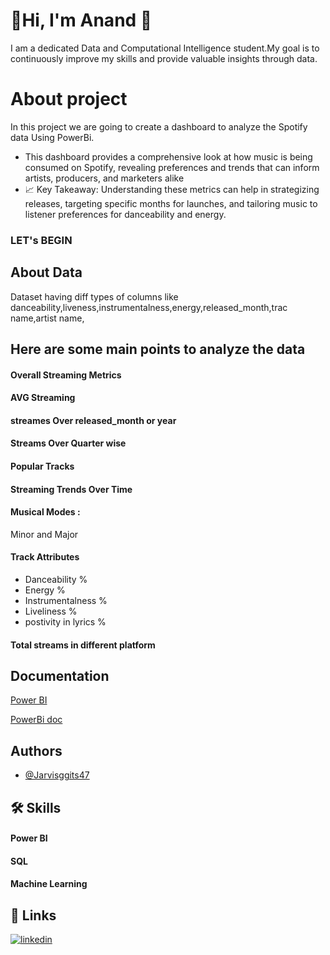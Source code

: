 
# 🚀Hi, I'm Anand 👋
I am a dedicated Data and Computational Intelligence student.My goal is to continuously improve my skills and provide valuable insights through data.



# About project
In this project we are going to create  a dashboard to analyze the Spotify data Using PowerBi.
- This dashboard provides a comprehensive look at how music is being consumed on Spotify, revealing preferences and trends that can inform artists, producers, and marketers alike
- 📈 Key Takeaway: Understanding these metrics can help in strategizing releases, targeting specific months for launches, and tailoring music to listener preferences for danceability and energy.
### LET's BEGIN

## About Data
Dataset having diff types of columns like danceability,liveness,instrumentalness,energy,released_month,trac name,artist name,

## Here are some main points to analyze the data
#### Overall Streaming Metrics
#### AVG Streaming
#### streames Over  released_month or year 
#### Streams Over Quarter wise


#### Popular Tracks

#### Streaming Trends Over Time

#### Musical Modes :
Minor and Major

#### Track Attributes
- Danceability %
- Energy %
- Instrumentalness %
- Liveliness %
- postivity in lyrics %
#### Total streams in different platform
## Documentation

[Power BI](https://learn.microsoft.com/en-us/power-bi/)

[PowerBi doc](https://powerbidocs.com/)


## Authors

- [@Jarvisggits47](https://github.com/Jarvisggits47)


## 🛠 Skills
#### Power BI 
#### SQL
#### Machine Learning


## 🔗 Links
[![linkedin](https://img.shields.io/badge/linkedin-0A66C2?style=for-the-badge&logo=linkedin&logoColor=white)](linkedin.com/in/anand-sahu-49a337225//)

